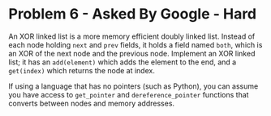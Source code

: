 # Problem 6 - Asked By Google - Hard

An XOR linked list is a more memory efficient doubly linked list. Instead of each node holding ``next`` and ``prev`` fields, it holds a field named ``both``, which is an XOR of the next node and the previous node. Implement an XOR linked list; it has an ``add(element)`` which adds the element to the end, and a ``get(index)`` which returns the node at index.

If using a language that has no pointers (such as Python), you can assume you have access to ``get_pointer`` and ``dereference_pointer`` functions that converts between nodes and memory addresses.